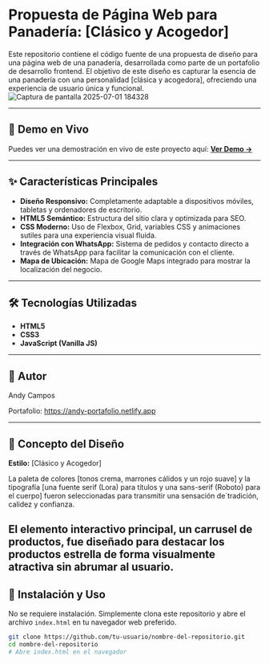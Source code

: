 # Propuesta de Página Web para Panadería: [Clásico y Acogedor]

Este repositorio contiene el código fuente de una propuesta de diseño para una página web de una panadería, desarrollada como parte de un portafolio de desarrollo frontend. El objetivo de este diseño es capturar la esencia de una panadería con una personalidad [clásica y acogedora], ofreciendo una experiencia de usuario única y funcional.
![Captura de pantalla 2025-07-01 184328](https://github.com/user-attachments/assets/48b11388-2347-4e67-bbfa-41ad840bb1a6)


---

## 🚀 Demo en Vivo

Puedes ver una demostración en vivo de este proyecto aquí:
**[Ver Demo →](URL_DE_LA_DEMO_EN_VIVO)**

---

## ✨ Características Principales

*   **Diseño Responsivo:** Completamente adaptable a dispositivos móviles, tabletas y ordenadores de escritorio.
*   **HTML5 Semántico:** Estructura del sitio clara y optimizada para SEO.
*   **CSS Moderno:** Uso de Flexbox, Grid, variables CSS y animaciones sutiles para una experiencia visual fluida.
*   **Integración con WhatsApp:** Sistema de pedidos y contacto directo a través de WhatsApp para facilitar la comunicación con el cliente.
*   **Mapa de Ubicación:** Mapa de Google Maps integrado para mostrar la localización del negocio.

---

## 🛠️ Tecnologías Utilizadas

*   **HTML5**
*   **CSS3**
*   **JavaScript (Vanilla JS)**

---

## 👤 Autor
Andy Campos

Portafolio: https://andy-portafolio.netlify.app

---

## 🎨 Concepto del Diseño

**Estilo:** [Clásico y Acogedor]

La paleta de colores [tonos crema, marrones cálidos y un rojo suave] y la tipografía [una fuente serif (Lora) para títulos y una sans-serif (Roboto) para el cuerpo] fueron seleccionadas para transmitir una sensación de`tradición, calidez y confianza.

El elemento interactivo principal, un carrusel de productos, fue diseñado para destacar los productos estrella de forma visualmente atractiva sin abrumar al usuario.
---

## 🔧 Instalación y Uso

No se requiere instalación. Simplemente clona este repositorio y abre el archivo `index.html` en tu navegador web preferido.

```bash
git clone https://github.com/tu-usuario/nombre-del-repositorio.git
cd nombre-del-repositorio
# Abre index.html en el navegador
